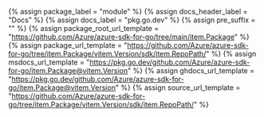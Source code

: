 {% assign package_label = "module" %}
{% assign docs_header_label = "Docs" %}
{% assign docs_label = "pkg.go.dev" %}
{% assign pre_suffix = "" %}
{% assign package_root_url_template = "https://github.com/Azure/azure-sdk-for-go/tree/main/item.Package" %}
{% assign package_url_template = "https://github.com/Azure/azure-sdk-for-go/tree/item.Package/vitem.Version/sdk/item.RepoPath/" %}
{% assign msdocs_url_template = "https://pkg.go.dev/github.com/Azure/azure-sdk-for-go/item.Package@vitem.Version" %}
{% assign ghdocs_url_template = "https://pkg.go.dev/github.com/Azure/azure-sdk-for-go/item.Package@vitem.Version" %}
{% assign source_url_template = "https://github.com/Azure/azure-sdk-for-go/tree/item.Package/vitem.Version/sdk/item.RepoPath/" %}
